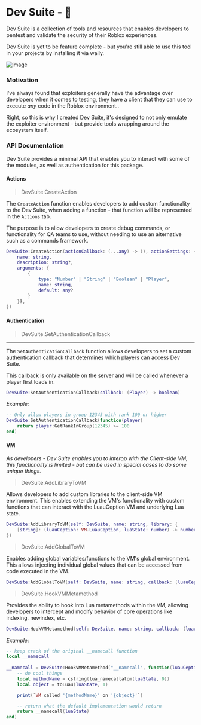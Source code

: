 # Dev Suite - 👋

Dev Suite is a collection of tools and resources that enables developers to pentest and validate the security of their Roblox experiences.

Dev Suite is yet to be feature complete - but you're still able to use this tool in your projects by installing it via wally.

![image](https://github.com/user-attachments/assets/4cb42ea4-da13-4d66-b9e2-1b76055d37f8)

### Motivation
I've always found that exploiters generally have the advantage over developers when it comes to testing, they have a client that they can use to execute *any* code in the Roblox environment..

Right, so this is why I created Dev Suite, it's designed to not only emulate the exploiter environment - but provide tools wrapping around the ecosystem itself.

### API Documentation
Dev Suite provides a minimal API that enables you to interact with some of the modules, as well as authentication for this package.

#### Actions
> DevSuite.CreateAction

The `CreateAction` function enables developers to add custom functionality to the Dev Suite, when adding a function - that function will be represented in the `Actions` tab.

The purpose is to allow developers to create debug commands, or functionality for QA teams to use, without needing to use an alternative such as a commands framework.

```lua
DevSuite:CreateAction(actionCallback: (...any) -> (), actionSettings: {
	name: string,
	description: string?,
	arguments: {
		{
			type: "Number" | "String" | "Boolean" | "Player",
			name: string,
			default: any?
		}
	}?,
})
```

#### Authentication
> DevSuite.SetAuthenticationCallback
---

The `SetAuthenticationCallback` function allows developers to set a custom authentication callback that determines which players can access Dev Suite.

This callback is only available on the server and will be called whenever a player first loads in.

```lua
DevSuite:SetAuthenticationCallback(callback: (Player) -> boolean)
```

*Example:*
```lua
-- Only allow players in group 12345 with rank 100 or higher
DevSuite:SetAuthenticationCallback(function(player)
    return player:GetRankInGroup(12345) >= 100
end)
```

#### VM
*As developers - Dev Suite enables you to interop with the Client-side VM, this functionality is limited - but can be used in special cases to do some unique things.*

> DevSuite.AddLibraryToVM

Allows developers to add custom libraries to the client-side VM environment. This enables extending the VM's functionality with custom functions that can interact with the LuauCeption VM and underlying Lua state.

```lua
DevSuite:AddLibraryToVM(self: DevSuite, name: string, library: {
	[string]: (luauCeption: VM.LuauCeption, luaState: number) -> number
})
```

> DevSuite.AddGlobalToVM

Enables adding global variables/functions to the VM's global environment. This allows injecting individual global values that can be accessed from code executed in the VM.

```lua
DevSuite:AddGlobalToVM(self: DevSuite, name: string, callback: (luauCeption: VM.LuauCeption, luaState: number) -> number)
```

> DevSuite.HookVMMetamethod

Provides the ability to hook into Lua metamethods within the VM, allowing developers to intercept and modify behavior of core operations like indexing, newindex, etc.

```lua
DevSuite:HookVMMetamethod(self: DevSuite, name: string, callback: (luauCeption: VM.LuauCeption, luaState: number) -> number)
```

*Example:*

```lua
-- keep track of the original __namecall function
local __namecall
	
__namecall = DevSuite:HookVMMetamethod("__namecall", function(luauCeption, luaState: VMTypes.LuaState)
	-- do cool things
	local methodName = cstring(lua_namecallatom(luaState, 0))
	local object = toLuau(luaState, 1)

	print(`VM called '{methodName}' on '{object}'`)

	-- return what the default implementation would return
	return __namecall(luaState)
end)
